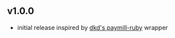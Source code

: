 v1.0.0
------

-	initial release inspired by [dkd's paymill-ruby](https://github.com/dkd/paymill-ruby) wrapper
